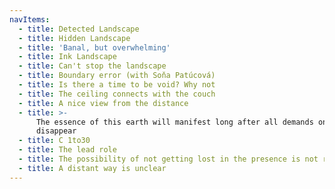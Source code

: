 ```yaml
---
navItems:
  - title: Detected Landscape
  - title: Hidden Landscape
  - title: 'Banal, but overwhelming'
  - title: Ink Landscape
  - title: Can't stop the landscape
  - title: Boundary error (with Soňa Patúcová)
  - title: Is there a time to be void? Why not
  - title: The ceiling connects with the couch
  - title: A nice view from the distance
  - title: >-
      The essence of this earth will manifest long after all demands on it
      disappear
  - title: C 1to30
  - title: The lead role
  - title: The possibility of not getting lost in the presence is not really real
  - title: A distant way is unclear
---
```

